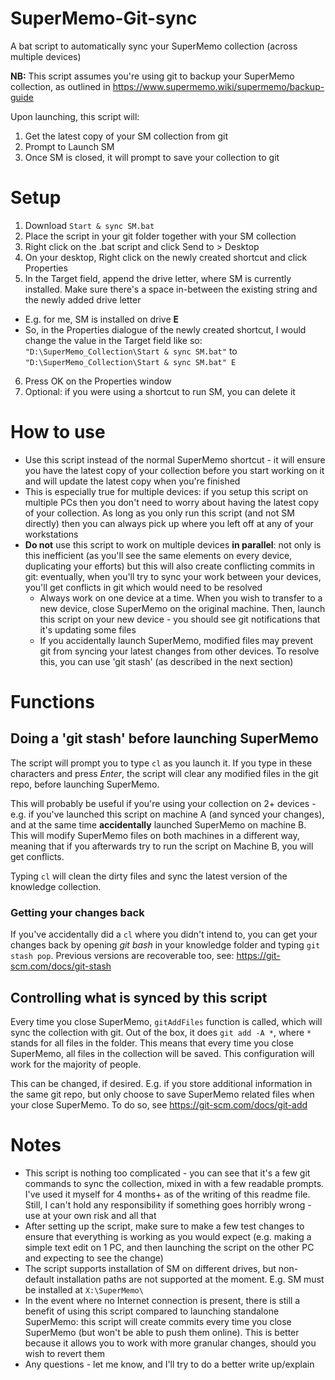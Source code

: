 # SuperMemo-Git-sync
A bat script to automatically sync your SuperMemo collection (across multiple devices)

**NB:** This script assumes you're using git to backup your SuperMemo collection, as outlined in https://www.supermemo.wiki/supermemo/backup-guide

Upon launching, this script will:
1. Get the latest copy of your SM collection from git
2. Prompt to Launch SM
3. Once SM is closed, it will prompt to save your collection to git

# Setup
1. Download `Start & sync SM.bat`
2. Place the script in your git folder together with your SM collection
3. Right click on the .bat script and click Send to > Desktop
4. On your desktop, Right click on the newly created shortcut and click Properties
5. In the Target field, append the drive letter, where SM is currently installed. Make sure there's a space in-between the existing string and the newly added drive letter
- E.g. for me, SM is installed on drive **E** 
- So, in the Properties dialogue of the newly created shortcut, I would change the value in the Target field like so: `"D:\SuperMemo_Collection\Start & sync SM.bat"` to `"D:\SuperMemo_Collection\Start & sync SM.bat" E`
6. Press OK on the Properties window
7. Optional: if you were using a shortcut to run SM, you can delete it

# How to use
- Use this script instead of the normal SuperMemo shortcut - it will ensure you have the latest copy of your collection before you start working on it and will update the latest copy when you're finished
- This is especially true for multiple devices: if you setup this script on multiple PCs then you don't need to worry about having the latest copy of your collection. As long as you only run this script (and not SM directly) then you can always pick up where you left off at any of your workstations
- **Do not** use this script to work on multiple devices **in parallel**: not only is this inefficient (as you'll see the same elements on every device, duplicating your efforts) but this will also create conflicting commits in git: eventually, when you'll try to sync your work between your devices, you'll get conflicts in git which would need to be resolved
	- Always work on one device at a time. When you wish to transfer to a new device, close SuperMemo on the original machine. Then, launch this script on your new device - you should see git notifications that it's updating some files
	- If you accidentally launch SuperMemo, modified files may prevent git from syncing your latest changes from other devices. To resolve this, you can use 'git stash' (as described in the next section)

# Functions
## Doing a 'git stash' before launching SuperMemo
The script will prompt you to type `cl` as you launch it. If you type in these characters and press _Enter_, the script will clear any modified files in the git repo, before launching SuperMemo.

This will probably be useful if you're using your collection on 2+ devices - e.g. if you've launched this script on machine A (and synced your changes), and at the same time **accidentally** launched SuperMemo on machine B. This will modify SuperMemo files on both machines in a different way, meaning that if you afterwards try to run the script on Machine B, you will get conflicts.

Typing `cl` will clean the dirty files and sync the latest version of the knowledge collection.

### Getting your changes back
If you've accidentally did a `cl` where you didn't intend to, you can get your changes back by opening _git bash_ in your knowledge folder and typing `git stash pop`. Previous versions are recoverable too, see: https://git-scm.com/docs/git-stash

## Controlling what is synced by this script
Every time you close SuperMemo, `gitAddFiles` function is called, which will sync the collection with git. Out of the box, it does `git add -A *`, where `*` stands for all files in the folder. This means that every time you close SuperMemo, all files in the collection will be saved. This configuration will work for the majority of people.

This can be changed, if desired. E.g. if you store additional information in the same git repo, but only choose to save SuperMemo related files when your close SuperMemo. To do so, see https://git-scm.com/docs/git-add


# Notes
- This script is nothing too complicated - you can see that it's a few git commands to sync the collection, mixed in with a few readable prompts. I've used it myself for 4 months+ as of the writing of this readme file. Still, I can't hold any responsibility if something goes horribly wrong - use at your own risk and all that
- After setting up the script, make sure to make a few test changes to ensure that everything is working as you would expect (e.g. making a simple text edit on 1 PC, and then launching the script on the other PC and expecting to see the change) 
- The script supports installation of SM on different drives, but non-default installation paths are not supported at the moment. E.g. SM must be installed at `X:\SuperMemo\`
- In the event where no Internet connection is present, there is still a benefit of using this script compared to launching standalone SuperMemo: this script will create commits every time you close SuperMemo (but won't be able to push them online). This is better because it allows you to work with more granular changes, should you wish to revert them
- Any questions - let me know, and I'll try to do a better write up/explain
